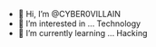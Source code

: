 - 👋 Hi, I’m @CYBER0VILLAIN
- 👀 I’m interested in ... Technology 
- 🌱 I’m currently learning ... Hacking
<!---
CYBER0VILLAIN/CYBER0VILLAIN is a ✨ special ✨ repository because its `README.md` (this file) appears on your GitHub profile.
You can click the Preview link to take a look at your changes.
--->
